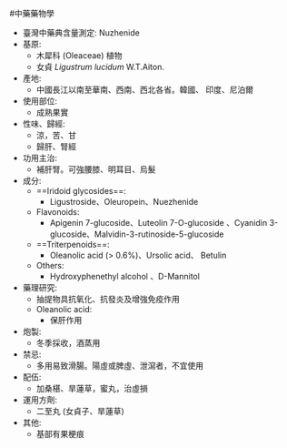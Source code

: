 #中藥藥物學
- 臺灣中藥典含量測定: Nuzhenide
- 基原:
	- 木犀科 (Oleaceae) 植物
	- 女貞 *Ligustrum lucidum* W.T.Aiton. 
- 產地:
	- 中國長江以南至華南、西南、西北各省。韓國、 印度、尼泊爾 
- 使用部位: 
	- 成熟果實 
- 性味、歸經: 
	- 涼，苦、甘
	- 歸肝、腎經
- 功用主治:
	- 補肝腎。可強腰膝、明耳目、烏髮
- 成分:
	- ==Iridoid glycosides==:
		- Ligustroside、Oleuropein、Nuezhenide 
	- Flavonoids:
		- Apigenin 7-glucoside、Luteolin 7-O-glucoside 、Cyanidin 3-glucoside、Malvidin-3-rutinoside-5-glucoside 
	- ==Triterpenoids==:
		- Oleanolic acid (> 0.6%)、Ursolic acid、 Betulin 
	- Others:
		- Hydroxyphenethyl alcohol 、D-Mannitol
- 藥理研究:
	- 抽提物具抗氧化、抗發炎及增強免疫作用 
	- Oleanolic acid: 
		- 保肝作用
- 炮製:
	- 冬季採收，酒蒸用
- 禁忌:
	- 多用易致滑腸。陽虛或脾虛、泄瀉者，不宜使用 
- 配伍:
	- 加桑椹、旱蓮草，蜜丸，治虛損 
- 運用方劑:
	- 二至丸 (女貞子、旱蓮草)
- 其他:
	- 基部有果梗痕